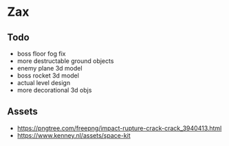 # Zax

## Todo 
- boss floor fog fix
- more destructable ground objects
- enemy plane 3d model   
- boss rocket 3d model 
- actual level design  
- more decorational 3d objs 

## Assets
- https://pngtree.com/freepng/impact-rupture-crack-crack_3940413.html
- https://www.kenney.nl/assets/space-kit
